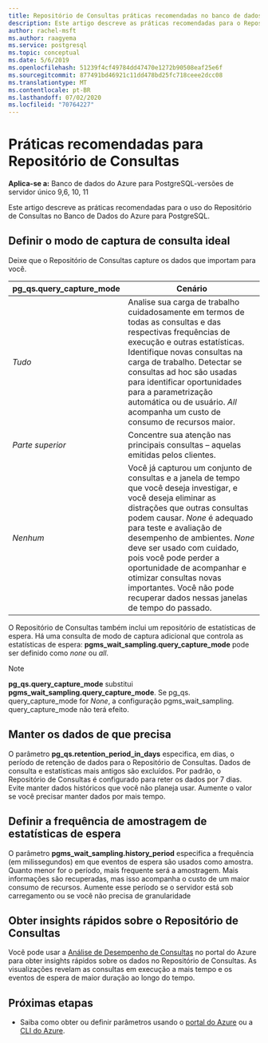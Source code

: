 ```yaml
---
title: Repositório de Consultas práticas recomendadas no banco de dados do Azure para PostgreSQL-servidor único
description: Este artigo descreve as práticas recomendadas para o Repositório de Consultas no banco de dados do Azure para PostgreSQL-servidor único.
author: rachel-msft
ms.author: raagyema
ms.service: postgresql
ms.topic: conceptual
ms.date: 5/6/2019
ms.openlocfilehash: 51239f4cf49784dd47470e1272b90508eaf25e6f
ms.sourcegitcommit: 877491bd46921c11dd478bd25fc718ceee2dcc08
ms.translationtype: MT
ms.contentlocale: pt-BR
ms.lasthandoff: 07/02/2020
ms.locfileid: "70764227"
---
```

# <a name="best-practices-for-query-store"></a>Práticas recomendadas para Repositório de Consultas

**Aplica-se a:** Banco de dados do Azure para PostgreSQL-versões de servidor único 9,6, 10, 11

Este artigo descreve as práticas recomendadas para o uso do Repositório de Consultas no Banco de Dados do Azure para PostgreSQL.

## <a name="set-the-optimal-query-capture-mode"></a>Definir o modo de captura de consulta ideal
Deixe que o Repositório de Consultas capture os dados que importam para você. 

|**pg_qs.query_capture_mode** | **Cenário**|
|---|---|
|_Tudo_  |Analise sua carga de trabalho cuidadosamente em termos de todas as consultas e das respectivas frequências de execução e outras estatísticas. Identifique novas consultas na carga de trabalho. Detectar se consultas ad hoc são usadas para identificar oportunidades para a parametrização automática ou de usuário. _All_ acompanha um custo de consumo de recursos maior. |
|_Parte superior_  |Concentre sua atenção nas principais consultas – aquelas emitidas pelos clientes.
|_Nenhum_ |Você já capturou um conjunto de consultas e a janela de tempo que você deseja investigar, e você deseja eliminar as distrações que outras consultas podem causar. _None_ é adequado para teste e avaliação de desempenho de ambientes. _None_ deve ser usado com cuidado, pois você pode perder a oportunidade de acompanhar e otimizar consultas novas importantes. Você não pode recuperar dados nessas janelas de tempo do passado. |

O Repositório de Consultas também inclui um repositório de estatísticas de espera. Há uma consulta de modo de captura adicional que controla as estatísticas de espera: **pgms_wait_sampling.query_capture_mode** pode ser definido como _none_ ou _all_. 

> [!NOTE] 
> **pg_qs.query_capture_mode** substitui **pgms_wait_sampling.query_capture_mode**. Se pg_qs. query_capture_mode for _None_, a configuração pgms_wait_sampling. query_capture_mode não terá efeito. 


## <a name="keep-the-data-you-need"></a>Manter os dados de que precisa
O parâmetro **pg_qs.retention_period_in_days** especifica, em dias, o período de retenção de dados para o Repositório de Consultas. Dados de consulta e estatísticas mais antigos são excluídos. Por padrão, o Repositório de Consultas é configurado para reter os dados por 7 dias. Evite manter dados históricos que você não planeja usar. Aumente o valor se você precisar manter dados por mais tempo.


## <a name="set-the-frequency-of-wait-stats-sampling"></a>Definir a frequência de amostragem de estatísticas de espera 
O parâmetro **pgms_wait_sampling.history_period** especifica a frequência (em milissegundos) em que eventos de espera são usados como amostra. Quanto menor for o período, mais frequente será a amostragem. Mais informações são recuperadas, mas isso acompanha o custo de um maior consumo de recursos. Aumente esse período se o servidor está sob carregamento ou se você não precisa de granularidade


## <a name="get-quick-insights-into-query-store"></a>Obter insights rápidos sobre o Repositório de Consultas
Você pode usar a [Análise de Desempenho de Consultas](concepts-query-performance-insight.md) no portal do Azure para obter insights rápidos sobre os dados no Repositório de Consultas. As visualizações revelam as consultas em execução a mais tempo e os eventos de espera de maior duração ao longo do tempo.

## <a name="next-steps"></a>Próximas etapas
- Saiba como obter ou definir parâmetros usando o [portal do Azure](howto-configure-server-parameters-using-portal.md) ou a [CLI do Azure](howto-configure-server-parameters-using-cli.md).